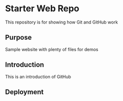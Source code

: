 # Starter Web Repo

This repository is for showing how Git and GitHub work

## Purpose

Sample website with plenty of files for demos

## Introduction

This is an introduction of GitHub

## Deployment